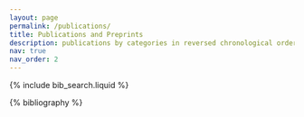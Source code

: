 ```yaml
---
layout: page
permalink: /publications/
title: Publications and Preprints
description: publications by categories in reversed chronological order. 
nav: true
nav_order: 2
---
```


<!-- _pages/publications.md -->

<!-- Bibsearch Feature -->

{% include bib_search.liquid %}

<div class="publications">

{% bibliography %}

</div>
